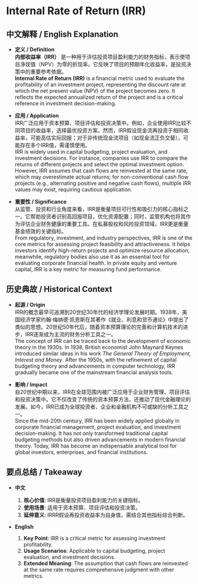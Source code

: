 # Internal Rate of Return (IRR)

## 中文解释 / English Explanation

* **定义 / Definition**  
  **内部收益率（IRR）** 是一种用于评估投资项目盈利能力的财务指标，表示使项目净现值（NPV）为零的折现率。它反映了项目的预期年化收益率，是投资决策中的重要参考依据。  
  **Internal Rate of Return (IRR)** is a financial metric used to evaluate the profitability of an investment project, representing the discount rate at which the net present value (NPV) of the project becomes zero. It reflects the expected annualized return of the project and is a critical reference in investment decision-making.

* **应用 / Application**  
  IRR广泛应用于资本预算、项目评估和投资决策中。例如，企业使用IRR比较不同项目的收益率，选择最优投资方案。然而，IRR假设现金流再投资于相同收益率，可能高估实际回报；对于非传统现金流项目（如现金流正负交替），可能存在多个IRR值，需谨慎使用。  
  IRR is widely used in capital budgeting, project evaluation, and investment decisions. For instance, companies use IRR to compare the returns of different projects and select the optimal investment option. However, IRR assumes that cash flows are reinvested at the same rate, which may overestimate actual returns; for non-conventional cash flow projects (e.g., alternating positive and negative cash flows), multiple IRR values may exist, requiring cautious application.

* **重要性 / Significance**  
  从监管、投资和行业角度来看，IRR是衡量项目可行性和吸引力的核心指标之一。它帮助投资者识别高回报项目，优化资源配置；同时，监管机构也将其作为评估企业财务健康的重要工具。在私募股权和风险投资领域，IRR更是衡量基金绩效的关键指标。  
  From regulatory, investment, and industry perspectives, IRR is one of the core metrics for assessing project feasibility and attractiveness. It helps investors identify high-return projects and optimize resource allocation; meanwhile, regulatory bodies also use it as an essential tool for evaluating corporate financial health. In private equity and venture capital, IRR is a key metric for measuring fund performance.

## 历史典故 / Historical Context

* **起源 / Origin**  
  IRR的概念最早可追溯到20世纪30年代的经济学理论发展时期。1938年，美国经济学家约翰·梅纳德·凯恩斯在其著作《就业、利息和货币通论》中提出了类似的思想。20世纪50年代后，随着资本预算理论的完善和计算机技术的进步，IRR逐渐成为主流的财务分析工具之一。  
  The concept of IRR can be traced back to the development of economic theory in the 1930s. In 1938, British economist John Maynard Keynes introduced similar ideas in his work *The General Theory of Employment, Interest and Money*. After the 1950s, with the refinement of capital budgeting theory and advancements in computer technology, IRR gradually became one of the mainstream financial analysis tools.

* **影响 / Impact**  
  自20世纪中期以来，IRR在全球范围内被广泛应用于企业财务管理、项目评估和投资决策中。它不仅改变了传统的资本预算方法，还推动了现代金融理论的发展。如今，IRR已成为全球投资者、企业和金融机构不可或缺的分析工具之一。  
  Since the mid-20th century, IRR has been widely applied globally in corporate financial management, project evaluation, and investment decision-making. It has not only transformed traditional capital budgeting methods but also driven advancements in modern financial theory. Today, IRR has become an indispensable analytical tool for global investors, enterprises, and financial institutions.

## 要点总结 / Takeaway

* **中文**  
  1. **核心价值**: IRR是衡量投资项目盈利能力的关键指标。
  2. **使用场景**: 适用于资本预算、项目评估和投资决策。
  3. **延伸意义**: IRRR假设再投资收益率为自身值，需结合其他指标综合判断。

* **English**  
  1. **Key Point**: IRR is a critical metric for assessing investment profitability.
  2. **Usage Scenarios**: Applicable to capital budgeting, project evaluation, and investment decisions.
  3. **Extended Meaning**: The assumption that cash flows are reinvested at the same rate requires comprehensive judgment with other metrics.